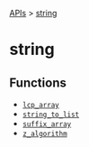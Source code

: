 [APIs](../index.md) > [string]()

# string

## Functions

- [`lcp_array`](./lcp_array.md)
- [`string_to_list`](./string_to_list.md)
- [`suffix_array`](./suffix_array.md)
- [`z_algorithm`](./z_algorithm.md)
